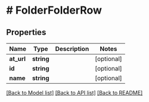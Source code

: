 # # FolderFolderRow

## Properties

Name | Type | Description | Notes
------------ | ------------- | ------------- | -------------
**at_url** | **string** |  | [optional]
**id** | **string** |  | [optional]
**name** | **string** |  | [optional]

[[Back to Model list]](../../README.md#models) [[Back to API list]](../../README.md#endpoints) [[Back to README]](../../README.md)

